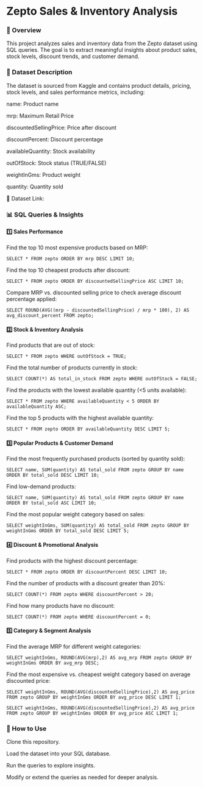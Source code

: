 # Zepto Sales & Inventory Analysis

### 📌 Overview

This project analyzes sales and inventory data from the Zepto dataset using SQL queries. The goal is to extract meaningful insights about product sales, stock levels, discount trends, and customer demand.

### 📂 Dataset Description

The dataset is sourced from Kaggle and contains product details, pricing, stock levels, and sales performance metrics, including:

name: Product name

mrp: Maximum Retail Price

discountedSellingPrice: Price after discount

discountPercent: Discount percentage

availableQuantity: Stock availability

outOfStock: Stock status (TRUE/FALSE)

weightInGms: Product weight

quantity: Quantity sold

🔗 Dataset Link:

### 📊 SQL Queries & Insights

#### 1️⃣ Sales Performance

Find the top 10 most expensive products based on MRP:

```
SELECT * FROM zepto ORDER BY mrp DESC LIMIT 10;
```
Find the top 10 cheapest products after discount:
```
SELECT * FROM zepto ORDER BY discountedSellingPrice ASC LIMIT 10;
```
Compare MRP vs. discounted selling price to check average discount percentage applied:
```
SELECT ROUND(AVG((mrp - discountedSellingPrice) / mrp * 100), 2) AS avg_discount_percent FROM zepto;
```

#### 2️⃣ Stock & Inventory Analysis

Find products that are out of stock:

```
SELECT * FROM zepto WHERE outOfStock = TRUE;
```

Find the total number of products currently in stock:

```
SELECT COUNT(*) AS total_in_stock FROM zepto WHERE outOfStock = FALSE;
```

Find the products with the lowest available quantity (<5 units available):

```
SELECT * FROM zepto WHERE availableQuantity < 5 ORDER BY availableQuantity ASC;
```

Find the top 5 products with the highest available quantity:

```
SELECT * FROM zepto ORDER BY availableQuantity DESC LIMIT 5;
```

#### 3️⃣ Popular Products & Customer Demand

Find the most frequently purchased products (sorted by quantity sold):

```
SELECT name, SUM(quantity) AS total_sold FROM zepto GROUP BY name ORDER BY total_sold DESC LIMIT 10;
```

Find low-demand products:

````
SELECT name, SUM(quantity) AS total_sold FROM zepto GROUP BY name ORDER BY total_sold ASC LIMIT 10;
````

Find the most popular weight category based on sales:

```
SELECT weightInGms, SUM(quantity) AS total_sold FROM zepto GROUP BY weightInGms ORDER BY total_sold DESC LIMIT 5;
```

#### 4️⃣ Discount & Promotional Analysis

Find products with the highest discount percentage:

````
SELECT * FROM zepto ORDER BY discountPercent DESC LIMIT 10;
````

Find the number of products with a discount greater than 20%:

```
SELECT COUNT(*) FROM zepto WHERE discountPercent > 20;
````

Find how many products have no discount:

```
SELECT COUNT(*) FROM zepto WHERE discountPercent = 0;
````

#### 5️⃣ Category & Segment Analysis

Find the average MRP for different weight categories:

```
SELECT weightInGms, ROUND(AVG(mrp),2) AS avg_mrp FROM zepto GROUP BY weightInGms ORDER BY avg_mrp DESC;
```

Find the most expensive vs. cheapest weight category based on average discounted price:

```
SELECT weightInGms, ROUND(AVG(discountedSellingPrice),2) AS avg_price FROM zepto GROUP BY weightInGms ORDER BY avg_price DESC LIMIT 1;

SELECT weightInGms, ROUND(AVG(discountedSellingPrice),2) AS avg_price FROM zepto GROUP BY weightInGms ORDER BY avg_price ASC LIMIT 1;
```

### 📌 How to Use

Clone this repository.

Load the dataset into your SQL database.

Run the queries to explore insights.

Modify or extend the queries as needed for deeper analysis.
